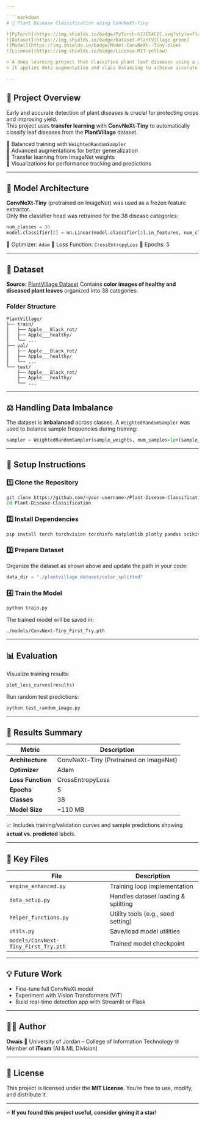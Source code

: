 ```yaml
---

````markdown
# 🌿 Plant Disease Classification using ConvNeXt-Tiny

![PyTorch](https://img.shields.io/badge/PyTorch-%23EE4C2C.svg?style=flat&logo=pytorch&logoColor=white)
![Dataset](https://img.shields.io/badge/Dataset-PlantVillage-green)
![Model](https://img.shields.io/badge/Model-ConvNeXt--Tiny-blue)
![License](https://img.shields.io/badge/License-MIT-yellow)

> A deep learning project that classifies plant leaf diseases using a pretrained ConvNeXt-Tiny model on the PlantVillage dataset.  
> It applies data augmentation and class balancing to achieve accurate, efficient, and automated disease detection for 38 plant categories.

---
```


## 🚀 Project Overview

Early and accurate detection of plant diseases is crucial for protecting crops and improving yield.  
This project uses **transfer learning** with **ConvNeXt-Tiny** to automatically classify leaf diseases from the **PlantVillage** dataset.

🔹 Balanced training with `WeightedRandomSampler`  
🔹 Advanced augmentations for better generalization  
🔹 Transfer learning from ImageNet weights  
🔹 Visualizations for performance tracking and predictions  

---

## 🧠 Model Architecture

**ConvNeXt-Tiny** (pretrained on ImageNet) was used as a frozen feature extractor.  
Only the classifier head was retrained for the 38 disease categories:

```python
num_classes = 38
model.classifier[2] = nn.Linear(model.classifier[2].in_features, num_classes)
````

🧩 Optimizer: `Adam`
🎯 Loss Function: `CrossEntropyLoss`
📆 Epochs: 5

---

## 🌱 Dataset

**Source:** [PlantVillage Dataset](https://www.kaggle.com/datasets/emmarex/plantdisease)
Contains **color images of healthy and diseased plant leaves** organized into 38 categories.

### Folder Structure

```
PlantVillage/
├── train/
│   ├── Apple___Black_rot/
│   ├── Apple___healthy/
│   └── ...
├── val/
│   ├── Apple___Black_rot/
│   ├── Apple___healthy/
│   └── ...
└── test/
    ├── Apple___Black_rot/
    ├── Apple___healthy/
    └── ...
```

---

## ⚖️ Handling Data Imbalance

The dataset is **imbalanced** across classes.
A `WeightedRandomSampler` was used to balance sample frequencies during training:

```python
sampler = WeightedRandomSampler(sample_weights, num_samples=len(sample_weights), replacement=True)
```

---

## 🔧 Setup Instructions

### 1️⃣ Clone the Repository

```bash
git clone https://github.com/<your-username>/Plant-Disease-Classification.git
cd Plant-Disease-Classification
```

### 2️⃣ Install Dependencies

```bash
pip install torch torchvision torchinfo matplotlib plotly pandas scikit-learn
```

### 3️⃣ Prepare Dataset

Organize the dataset as shown above and update the path in your code:

```python
data_dir = "./plantvillage dataset/color_splitted"
```

### 4️⃣ Train the Model

```bash
python train.py
```

The trained model will be saved in:

```
./models/ConvNext-Tiny_First_Try.pth
```

---

## 📊 Evaluation

Visualize training results:

```python
plot_loss_curves(results)
```

Run random test predictions:

```python
python test_random_image.py
```

---

## 🧾 Results Summary

| Metric            | Description                            |
| ----------------- | -------------------------------------- |
| **Architecture**  | ConvNeXt-Tiny (Pretrained on ImageNet) |
| **Optimizer**     | Adam                                   |
| **Loss Function** | CrossEntropyLoss                       |
| **Epochs**        | 5                                      |
| **Classes**       | 38                                     |
| **Model Size**    | ~110 MB                                |

📈 Includes training/validation curves and sample predictions showing **actual vs. predicted** labels.

---

## 🧩 Key Files

| File                                 | Description                         |
| ------------------------------------ | ----------------------------------- |
| `engine_enhanced.py`                 | Training loop implementation        |
| `data_setup.py`                      | Handles dataset loading & splitting |
| `helper_functions.py`                | Utility tools (e.g., seed setting)  |
| `utils.py`                           | Save/load model utilities           |
| `models/ConvNext-Tiny_First_Try.pth` | Trained model checkpoint            |

---

## 💡 Future Work

* Fine-tune full ConvNeXt model
* Experiment with Vision Transformers (ViT)
* Build real-time detection app with Streamlit or Flask

---

## 👨‍💻 Author

**Owais**
📍 University of Jordan – College of Information Technology
🌐 Member of **iTeam** (AI & ML Division)

---

## 📜 License

This project is licensed under the **MIT License**.
You’re free to use, modify, and distribute it.

---

⭐ **If you found this project useful, consider giving it a star!**

```

